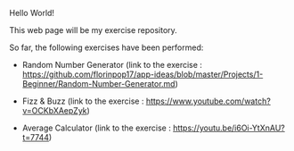 Hello World!

This web page will be my exercise repository.

So far, the following exercises have been performed:

- Random Number Generator
(link to the exercise : https://github.com/florinpop17/app-ideas/blob/master/Projects/1-Beginner/Random-Number-Generator.md)

- Fizz & Buzz
(link to the exercise : https://www.youtube.com/watch?v=OCKbXAepZyk)

- Average Calculator
(link to the exercise : https://youtu.be/i6Oi-YtXnAU?t=7744)
